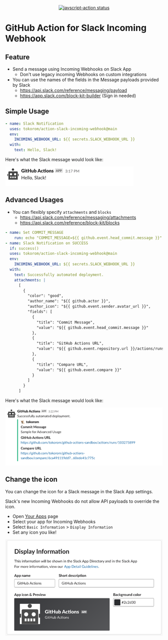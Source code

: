 
<p align="center">
  <a href="https://github.com/actions/javascript-action/actions"><img alt="javscript-action status" src="https://github.com/actions/javascript-action/workflows/units-test/badge.svg"></a>
</p>

# GitHub Action for Slack Incoming Webhook

## Feature

- Send a message using Incoming Webhooks on Slack App
    - Don't use legacy incoming Webhooks on custom integrations
- You can use the names of the fields in the Message payloads provided by Slack
    - https://api.slack.com/reference/messaging/payload
    - https://app.slack.com/block-kit-builder (Sign in needed)

## Simple Usage

```yaml
- name: Slack Notification
  uses: tokorom/action-slack-incoming-webhook@main
  env:
    INCOMING_WEBHOOK_URL: ${{ secrets.SLACK_WEBHOOK_URL }}
  with:
    text: Hello, Slack!
```

Here's what the Slack message would look like:

![simple-sample](docs/images/sample-simple.png)

## Advanced Usages

- You can flexibly specify `attachments` and `blocks`
    - https://api.slack.com/reference/messaging/attachments
    - https://api.slack.com/reference/block-kit/blocks

```yaml
- name: Set COMMIT_MESSAGE
    run: echo "COMMIT_MESSAGE=${{ github.event.head_commit.message }}" | tr '\n' ' ' >> $GITHUB_ENV
- name: Slack Notification on SUCCESS
  if: success()
  uses: tokorom/action-slack-incoming-webhook@main
  env:
    INCOMING_WEBHOOK_URL: ${{ secrets.SLACK_WEBHOOK_URL }}
  with:
    text: Successfully automated deployment.
    attachments: |
      [
        {
          "color": "good",
          "author_name": "${{ github.actor }}",
          "author_icon": "${{ github.event.sender.avatar_url }}",
          "fields": [
            {
              "title": "Commit Message",
              "value": "${{ github.event.head_commit.message }}"
            },
            {
              "title": "GitHub Actions URL",
              "value": "${{ github.event.repository.url }}/actions/runs/${{ github.run_id }}"
            },
            {
              "title": "Compare URL",
              "value": "${{ github.event.compare }}"
            }
          ]
        }
      ]
```

Here's what the Slack message would look like:

![sample-advanced](docs/images/sample-advanced.png)

## Change the icon

You can change the icon for a Slack message in the Slack App settings.

Slack's new Incoming Webhooks do not allow API payloads to override the icon.

- Open [Your Apps](https://api.slack.com/apps) page
- Select your app for Incoming Webhooks
- Select `Basic Information` > `Display Information`
- Set any icon you like!

![screenshot](docs/images/ss-1589353124.png)

